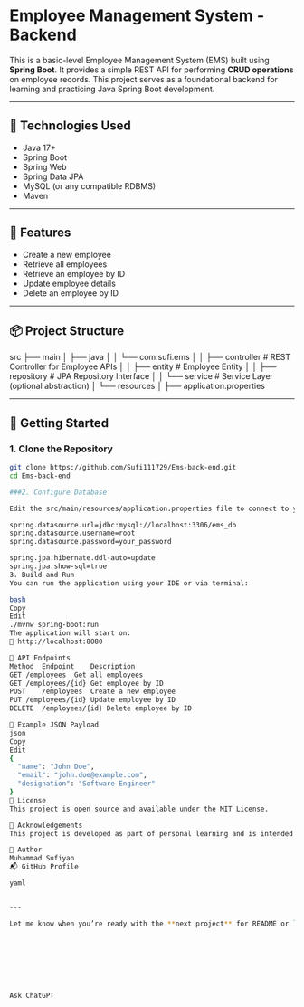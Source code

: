 # Employee Management System - Backend

This is a basic-level Employee Management System (EMS) built using **Spring Boot**. It provides a simple REST API for performing **CRUD operations** on employee records. This project serves as a foundational backend for learning and practicing Java Spring Boot development.

---

## 🔧 Technologies Used

- Java 17+
- Spring Boot
- Spring Web
- Spring Data JPA
- MySQL (or any compatible RDBMS)
- Maven

---

## 📁 Features

- Create a new employee
- Retrieve all employees
- Retrieve an employee by ID
- Update employee details
- Delete an employee by ID

---

## 📦 Project Structure

src
├── main
│ ├── java
│ │ └── com.sufi.ems
│ │ ├── controller # REST Controller for Employee APIs
│ │ ├── entity # Employee Entity
│ │ ├── repository # JPA Repository Interface
│ │ └── service # Service Layer (optional abstraction)
│ └── resources
│ ├── application.properties

---

## 🚀 Getting Started

### 1. Clone the Repository

```bash
git clone https://github.com/Sufi111729/Ems-back-end.git
cd Ems-back-end

###2. Configure Database

Edit the src/main/resources/application.properties file to connect to your MySQL database:

spring.datasource.url=jdbc:mysql://localhost:3306/ems_db
spring.datasource.username=root
spring.datasource.password=your_password

spring.jpa.hibernate.ddl-auto=update
spring.jpa.show-sql=true
3. Build and Run
You can run the application using your IDE or via terminal:

bash
Copy
Edit
./mvnw spring-boot:run
The application will start on:
📍 http://localhost:8080

🧪 API Endpoints
Method	Endpoint	Description
GET	/employees	Get all employees
GET	/employees/{id}	Get employee by ID
POST	/employees	Create a new employee
PUT	/employees/{id}	Update employee by ID
DELETE	/employees/{id}	Delete employee by ID

📌 Example JSON Payload
json
Copy
Edit
{
  "name": "John Doe",
  "email": "john.doe@example.com",
  "designation": "Software Engineer"
}
📃 License
This project is open source and available under the MIT License.

🙌 Acknowledgements
This project is developed as part of personal learning and is intended to demonstrate basic CRUD functionality using Spring Boot.

🔗 Author
Muhammad Sufiyan
📬 GitHub Profile

yaml


---

Let me know when you’re ready with the **next project** for README or `\cventry` formatting for your resume!








Ask ChatGPT
